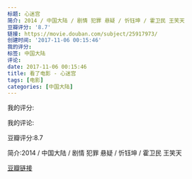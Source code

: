 ```yaml
---
标题: 心迷宫
简介: 2014 / 中国大陆 / 剧情 犯罪 悬疑 / 忻钰坤 / 霍卫民 王笑天
豆瓣评分: '8.7'
链接: https://movie.douban.com/subject/25917973/
创建时间: '2017-11-06 00:15:46'
我的评分:
标签: 中国大陆
评论:
date: 2017-11-06 00:15:46
title: 看了电影 - 心迷宫
tags: [电影]
categories: [中国大陆]
---
```


我的评分:

我的评论:

豆瓣评分:8.7

简介:2014 / 中国大陆 / 剧情 犯罪 悬疑 / 忻钰坤 / 霍卫民 王笑天

[豆瓣链接](https://movie.douban.com/subject/25917973/)


